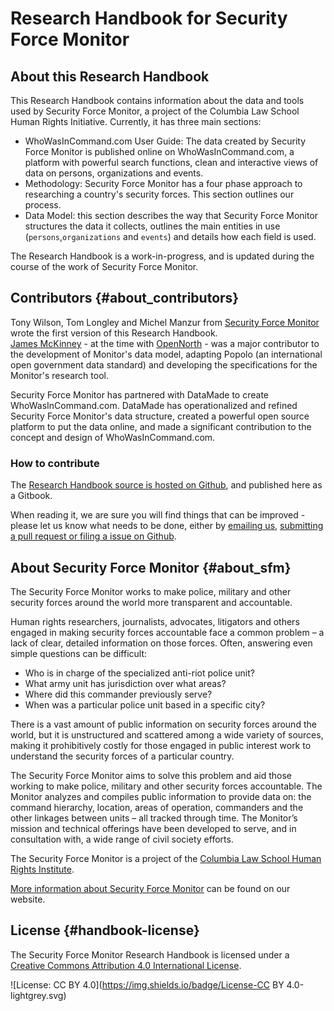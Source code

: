 # Research Handbook for Security Force Monitor

## About this Research Handbook

This Research Handbook contains information about the data and tools used by Security Force Monitor, a project of the Columbia Law School Human Rights Initiative. Currently, it has three main sections:

* WhoWasInCommand.com User Guide: The data created by Security Force Monitor is published online on WhoWasInCommand.com, a platform with powerful search functions, clean and interactive views of data on persons, organizations and events. 
* Methodology: Security Force Monitor has a four phase approach to researching a country's security forces. This section outlines our process.
* Data Model: this section describes the way that Security Force Monitor structures the data it collects, outlines the main entities in use \(`persons`,`organizations` and `events`\) and details how each field is used. 

The Research Handbook is a work-in-progress, and is updated during the course of the work of Security Force Monitor.

## Contributors {#about_contributors}

Tony Wilson, Tom Longley and Michel Manzur from [Security Force Monitor](https://securityforcemonitor.org) wrote the first version of this Research Handbook.  
[James McKinney](https://twitter.com/mckinneyjames) -  at the time with [OpenNorth](http://opennorth.ca) - was a major contributor to the development of Monitor's  data model, adapting Popolo \(an international open government data standard\) and developing the specifications for the Monitor's research tool.

Security Force Monitor has partnered with DataMade to create WhoWasInCommand.com. DataMade has operationalized and refined Security Force Monitor's data structure, created a powerful open source platform to put the data online, and made a significant contribution to the concept and design of WhoWasInCommand.com.

### How to contribute

The [Research Handbook source is hosted on Github](https://github.com/security-force-monitor/sfm-research-handbook), and published here as a Gitbook.

When reading it, we are sure you will find things that can be improved - please let us know what needs to be done, either by [emailing us](mailto:info@securityforcemonitor.org), [submitting a pull request or filing a issue on Github](https://github.com/security-force-monitor/sfm-research-handbook/issues).

## About Security Force Monitor {#about_sfm}

The Security Force Monitor works to make police, military and other security forces around the world more transparent and accountable.

Human rights researchers, journalists, advocates, litigators and others engaged in making security forces accountable face a common problem – a lack of clear, detailed information on those forces. Often, answering even simple questions can be difficult:

* Who is in charge of the specialized anti-riot police unit?
* What army unit has jurisdiction over what areas?
* Where did this commander previously serve?
* When was a particular police unit based in a specific city?

There is a vast amount of public information on security forces around the world, but it is unstructured and scattered among a wide variety of sources, making it prohibitively costly for those engaged in public interest work to understand the security forces of a particular country.

The Security Force Monitor aims to solve this problem and aid those working to make police, military and other security forces accountable. The Monitor analyzes and compiles public information to provide data on: the command hierarchy, location, areas of operation, commanders and the other linkages between units – all tracked through time. The Monitor’s mission and technical offerings have been developed to serve, and in consultation with, a wide range of civil society efforts.

The Security Force Monitor is a project of the [Columbia Law School Human Rights Institute](http://www.law.columbia.edu/human-rights-institute).

[More information about Security Force Monitor](https://securityforcemonitor.org) can be found on our website.

## License {#handbook-license}

The Security Force Monitor Research Handbook is licensed under a [Creative Commons Attribution 4.0 International License](https://creativecommons.org/licenses/by/4.0/).

![License: CC BY 4.0](https://img.shields.io/badge/License-CC BY 4.0-lightgrey.svg)

